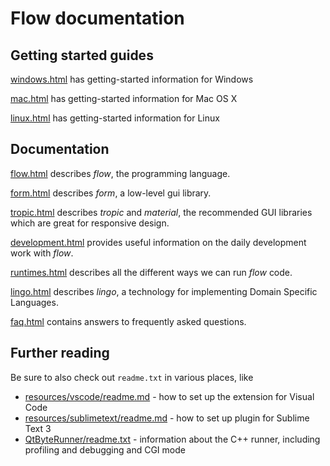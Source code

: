 # Flow documentation

## Getting started guides

[windows.html](windows.html) has getting-started information for Windows

[mac.html](mac.html) has getting-started information for Mac OS X

[linux.html](linux.html) has getting-started information for Linux

## Documentation

[flow.html](flow.html) describes *flow*, the programming language.

[form.html](form.html) describes *form*, a low-level gui library.

[tropic.html](tropic.html) describes *tropic* and *material*, the recommended GUI libraries which are great for responsive design.

[development.html](development.html) provides useful information on the daily development work with *flow*.

[runtimes.html](runtimes.html) describes all the different ways we can run *flow* code.

[lingo.html](lingo.html) describes *lingo*, a technology for implementing Domain Specific Languages.

[faq.html](faq.html) contains answers to frequently asked questions.


## Further reading

Be sure to also check out `readme.txt` in various places, like

* [resources/vscode/readme.md](../resources/vscode/readme.md) - how to set up the extension for Visual Code
* [resources/sublimetext/readme.md](../resources/sublimetext/readme.md) - how to set up plugin for Sublime Text 3
* [QtByteRunner/readme.txt](../QtByteRunner/readme.txt) - information about the C++ runner, including profiling and debugging and CGI mode
